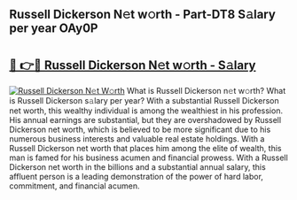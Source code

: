 ## Russell Dickerson N𝚎t w𝚘rth - Part-DT8 S𝚊lary per year OAy0P

# <h2><a href="http://gc0fwuk.nevu.top/?p=Russell+Dickerson">🔗 👉🔴 Russell Dickerson N𝚎t w𝚘rth - S𝚊lary</a></h2>

[![Russell Dickerson N𝚎t W𝚘rth](https://i.imgur.com/Oavwk0R.jpeg)](http://gc0fwuk.nevu.top/?p=Russell+Dickerson)
What is Russell Dickerson n𝚎t w𝚘rth? What is Russell Dickerson s𝚊lary per year?
With a substantial Russell Dickerson net worth, this wealthy individual is among the wealthiest in his profession. His annual earnings are substantial, but they are overshadowed by Russell Dickerson net worth, which is believed to be more significant due to his numerous business interests and valuable real estate holdings. With a Russell Dickerson net worth that places him among the elite of wealth, this man is famed for his business acumen and financial prowess. With a Russell Dickerson net worth in the billions and a substantial annual salary, this affluent person is a leading demonstration of the power of hard labor, commitment, and financial acumen.
